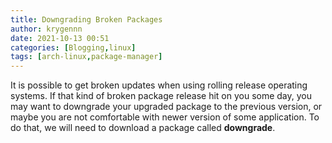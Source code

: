 ```yaml
---
title: Downgrading Broken Packages
author: krygennn
date: 2021-10-13 00:51
categories: [Blogging,linux]
tags: [arch-linux,package-manager]
---
```

It is possible to get broken updates when using rolling release operating systems. If that kind of broken package release hit on you some day, you may
want to downgrade your upgraded package to the previous version, or maybe you are not comfortable with newer version of some application. To do that,
we will need to download a package called **downgrade**.


